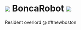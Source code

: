 # ![](http://vignette1.wikia.nocookie.net/dink/images/e/e5/F03W1-01.png) BoncaRobot ![](http://vignette1.wikia.nocookie.net/dink/images/e/e5/F03W1-01.png)

Resident overlord @ ##newboston
